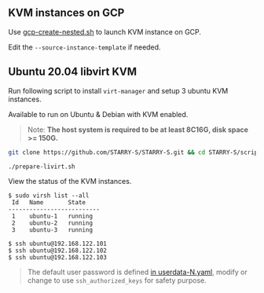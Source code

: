 ## KVM instances on GCP

Use [gcp-create-nested.sh](./gcp-create-nested.sh) to launch KVM instance on GCP.

Edit the `--source-instance-template` if needed.

## Ubuntu 20.04 libvirt KVM

Run following script to install `virt-manager` and setup 3 ubuntu KVM instances.

Available to run on Ubuntu & Debian with KVM enabled.

> Note: **The host system is required to be at least 8C16G, disk space >= 150G.**

```sh
git clone https://github.com/STARRY-S/STARRY-S.git && cd STARRY-S/scripts/qemu

./prepare-livirt.sh
```

View the status of the KVM instances.

```console
$ sudo virsh list --all
 Id   Name       State
--------------------------
 1    ubuntu-1   running
 2    ubuntu-2   running
 3    ubuntu-3   running

$ ssh ubuntu@192.168.122.101
$ ssh ubuntu@192.168.122.102
$ ssh ubuntu@192.168.122.103
```

> The default user password is defined [in userdata-N.yaml](./userdata-1.yaml), modify or change to use `ssh_authorized_keys` for safety purpose.

